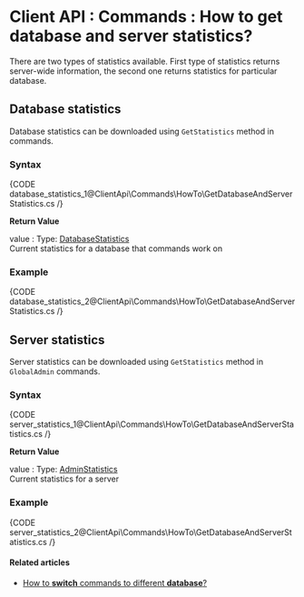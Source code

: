 # Client API : Commands : How to get database and server statistics?

There are two types of statistics available. First type of statistics returns server-wide information, the second one returns statistics for particular database.

## Database statistics

Database statistics can be downloaded using `GetStatistics` method in commands.

### Syntax

{CODE database_statistics_1@ClientApi\Commands\HowTo\GetDatabaseAndServerStatistics.cs /}

**Return Value**

value
:   Type: [DatabaseStatistics]()   
Current statistics for a database that commands work on

### Example

{CODE database_statistics_2@ClientApi\Commands\HowTo\GetDatabaseAndServerStatistics.cs /}

## Server statistics

Server statistics can be downloaded using `GetStatistics` method in `GlobalAdmin` commands.

### Syntax

{CODE server_statistics_1@ClientApi\Commands\HowTo\GetDatabaseAndServerStatistics.cs /}

**Return Value**

value
:   Type: [AdminStatistics]()   
Current statistics for a server

### Example

{CODE server_statistics_2@ClientApi\Commands\HowTo\GetDatabaseAndServerStatistics.cs /}

#### Related articles

- [How to **switch** commands to different **database**?](../../client-api/commands/how-to/switch-commands-to-a-different-database)   